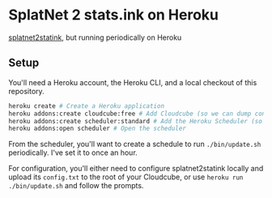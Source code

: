 # SplatNet 2 stats.ink on Heroku

[splatnet2statink](https://github.com/frozenpandaman/splatnet2statink), but running periodically on Heroku

## Setup

You'll need a Heroku account, the Heroku CLI, and a local checkout of this repository.

```bash
heroku create # Create a Heroku application
heroku addons:create cloudcube:free # Add Cloudcube (so we can dump configuration in S3)
heroku addons:create scheduler:standard # Add the Heroku Scheduler (so we can sync periodically)
heroku addons:open scheduler # Open the scheduler
```

From the scheduler, you'll want to create a schedule to run `./bin/update.sh` periodically. I've set it to once an hour.

For configuration, you'll either need to configure splatnet2statink locally and upload its `config.txt` to the root of your Cloudcube, or use `heroku run ./bin/update.sh` and follow the prompts.